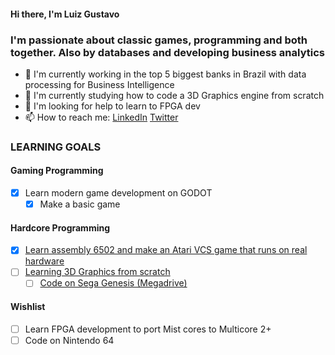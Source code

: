 #### Hi there, I'm Luiz Gustavo 

### I'm passionate about classic games, programming and both together. Also by databases and developing business analytics

- 🔭 I'm currently working in the top 5 biggest banks in Brazil with data processing for Business Intelligence
- 🌱 I'm currently studying how to code a 3D Graphics engine from scratch
- 🤔 I'm looking for help to learn to FPGA dev
- 📫 How to reach me: <a href="https://www.linkedin.com/in/luiz-gustavo-almeida/">LinkedIn</a> <a href="https://twitter.com/NaReeZ">Twitter</a>

### LEARNING GOALS

#### Gaming Programming
- [x] Learn modern game development on GODOT
  - [x] Make a basic game

#### Hardcore Programming
- [x] <a href="https://github.com/nareez/bomber-atari">Learn assembly 6502 and make an Atari VCS game that runs on real hardware</a>
- [ ] <a href="https://github.com/nareez/3drenderer">Learning 3D Graphics from scratch</a>
  - [ ] <a href="https://github.com/nareez/3DRenderer-megadrive">Code on Sega Genesis (Megadrive)</a>

#### Wishlist
- [ ] Learn FPGA development to port Mist cores to Multicore 2+
- [ ] Code on Nintendo 64
